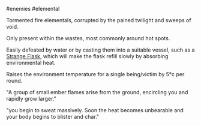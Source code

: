 ---
---

\#enemies #elemental

Tormented fire elementals, corrupted by the pained twilight and sweeps of void.

Only present within the wastes, most commonly around hot spots.

Easily defeated by water or by casting them into a suitable vessel, such as a [Strange Flask](..\..\Items\Components,%20Ingredients\Strange%20Flask.md), which will make the flask refill slowly by absorbing environmental heat.

Raises the environment temperature for a single being/victim by 5°c per round.

"A group of small ember flames arise from the ground, encircling you and rapidly grow larger."

"you begin to sweat massively. Soon the heat becomes unbearable and your body begins to blister and char."
